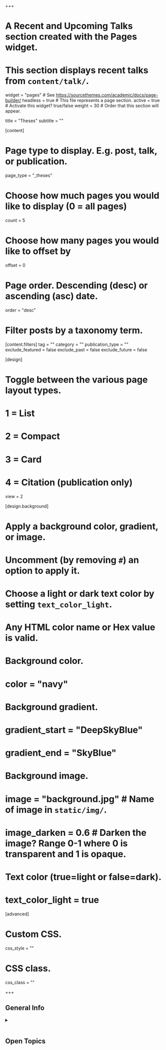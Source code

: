 +++
# A Recent and Upcoming Talks section created with the Pages widget.
# This section displays recent talks from `content/talk/`.

widget = "pages"  # See https://sourcethemes.com/academic/docs/page-builder/
headless = true  # This file represents a page section.
active = true  # Activate this widget? true/false
weight = 30  # Order that this section will appear.

title = "Theses"
subtitle = ""

[content]
  # Page type to display. E.g. post, talk, or publication.
  page_type = "_theses"
  
  # Choose how much pages you would like to display (0 = all pages)
  count = 5
  
  # Choose how many pages you would like to offset by
  offset = 0

  # Page order. Descending (desc) or ascending (asc) date.
  order = "desc"

  # Filter posts by a taxonomy term.
  [content.filters]
    tag = ""
    category = ""
    publication_type = ""
    exclude_featured = false
    exclude_past = false
    exclude_future = false
    
[design]
  # Toggle between the various page layout types.
  #   1 = List
  #   2 = Compact
  #   3 = Card
  #   4 = Citation (publication only)
  view = 2
  
[design.background]
  # Apply a background color, gradient, or image.
  #   Uncomment (by removing `#`) an option to apply it.
  #   Choose a light or dark text color by setting `text_color_light`.
  #   Any HTML color name or Hex value is valid.

  # Background color.
  # color = "navy"
  
  # Background gradient.
  # gradient_start = "DeepSkyBlue"
  # gradient_end = "SkyBlue"
  
  # Background image.
  # image = "background.jpg"  # Name of image in `static/img/`.
  # image_darken = 0.6  # Darken the image? Range 0-1 where 0 is transparent and 1 is opaque.

  # Text color (true=light or false=dark).
  # text_color_light = true  
  
[advanced]
 # Custom CSS. 
 css_style = ""
 
 # CSS class.
 css_class = ""

+++
## General Info
<details class="description" close><summary data-close="Show" data-open="Hide"></summary>
We can best supervise bachelor or master theses if the topic is related to our research. Therefore, we recommend applicants to first explore our research in order to propose a related topic. We expect a strong interest in working with data in order to theoretically explain innovation and entrepreneurship phenomena. Depending on the applicants' background, topics can also focus on technical aspects in the area of data science, machine learning, natural language processing, network analysis or econometrics. Ideally, applicants find an interesting topic among those suggested below. 
<br><br>
We are open to collaborative thesis projects with startups and corporates, preferably under two conditions: (1) Entrepreneurial focus, i.e. projects imply a market-oriented change of company offerings w.r.t. target customers, product features, pricing, marketing or sales. (2) Empirical focus, i.e. the entrepreneurial change can be (a) experimented with in terms of A/B testing, (b) analyzed based on existing data about its potential outcomes, or (c) evaluated on a qualitative, strategic level by thoroughly interviewing stakeholders. Thesis projects involving purely conceptual work without any empirical evaluation or only secondary research about state-of-art, best-practices, competitor benchmarks or market intelligence do rather not qualify.
<br><br>
The first step for applicants is to choose or propose a thesis topic (based on our research or a company collaboration) by submitting an abstract describing the topic, how to approach it and the applicant's backround, via the <a href="{{< ref "/#contact" >}}">contact form</a>.
</details>
<br>

## Open Topics 
